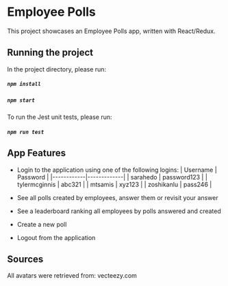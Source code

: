 # Employee Polls

This project showcases an Employee Polls app, written with React/Redux.

## Running the project

In the project directory, please run:

##### `npm install`

##### `npm start`

To run the Jest unit tests, please run:

##### `npm run test`

## App Features

- Login to the application using one of the following logins:
  | Username | Password |
  |------------|-------------|
  | sarahedo | password123 |
  | tylermcginnis | abc321 |
  | mtsamis | xyz123 |
  | zoshikanlu | pass246 |

- See all polls created by employees, answer them or revisit your answer

- See a leaderboard ranking all employees by polls answered and created

- Create a new poll

- Logout from the application

## Sources

All avatars were retrieved from: vecteezy.com
